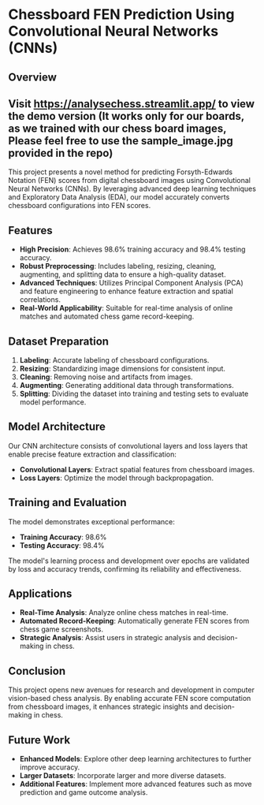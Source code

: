# Chessboard FEN Prediction Using Convolutional Neural Networks (CNNs)

## Overview
## Visit https://analysechess.streamlit.app/ to view the demo version (It works only for our boards, as we trained with our chess board images, Please feel free to use the sample_image.jpg provided in the repo)

This project presents a novel method for predicting Forsyth-Edwards Notation (FEN) scores from digital chessboard images using Convolutional Neural Networks (CNNs). By leveraging advanced deep learning techniques and Exploratory Data Analysis (EDA), our model accurately converts chessboard configurations into FEN scores.

## Features

- **High Precision**: Achieves 98.6% training accuracy and 98.4% testing accuracy.
- **Robust Preprocessing**: Includes labeling, resizing, cleaning, augmenting, and splitting data to ensure a high-quality dataset.
- **Advanced Techniques**: Utilizes Principal Component Analysis (PCA) and feature engineering to enhance feature extraction and spatial correlations.
- **Real-World Applicability**: Suitable for real-time analysis of online matches and automated chess game record-keeping.

## Dataset Preparation

1. **Labeling**: Accurate labeling of chessboard configurations.
2. **Resizing**: Standardizing image dimensions for consistent input.
3. **Cleaning**: Removing noise and artifacts from images.
4. **Augmenting**: Generating additional data through transformations.
5. **Splitting**: Dividing the dataset into training and testing sets to evaluate model performance.

## Model Architecture

Our CNN architecture consists of convolutional layers and loss layers that enable precise feature extraction and classification:

- **Convolutional Layers**: Extract spatial features from chessboard images.
- **Loss Layers**: Optimize the model through backpropagation.

## Training and Evaluation

The model demonstrates exceptional performance:

- **Training Accuracy**: 98.6%
- **Testing Accuracy**: 98.4%

The model's learning process and development over epochs are validated by loss and accuracy trends, confirming its reliability and effectiveness.

## Applications

- **Real-Time Analysis**: Analyze online chess matches in real-time.
- **Automated Record-Keeping**: Automatically generate FEN scores from chess game screenshots.
- **Strategic Analysis**: Assist users in strategic analysis and decision-making in chess.

## Conclusion

This project opens new avenues for research and development in computer vision-based chess analysis. By enabling accurate FEN score computation from chessboard images, it enhances strategic insights and decision-making in chess.

## Future Work

- **Enhanced Models**: Explore other deep learning architectures to further improve accuracy.
- **Larger Datasets**: Incorporate larger and more diverse datasets.
- **Additional Features**: Implement more advanced features such as move prediction and game outcome analysis.
